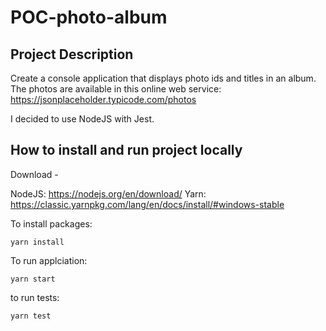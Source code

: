 # POC-photo-album

## Project Description

Create a console application that displays photo ids and titles in an album. The photos are available in this online web
service: https://jsonplaceholder.typicode.com/photos

I decided to use NodeJS with Jest.

## How to install and run project locally

Download - 

NodeJS: https://nodejs.org/en/download/
Yarn: https://classic.yarnpkg.com/lang/en/docs/install/#windows-stable

To install packages:

```
yarn install
```

To run applciation:

```
yarn start
```

to run tests:

```
yarn test
```